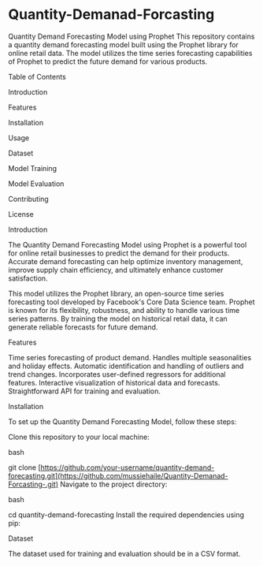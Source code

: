 # Quantity-Demanad-Forcasting

Quantity Demand Forecasting Model using Prophet
This repository contains a quantity demand forecasting model built using the Prophet library for online retail data. The model utilizes the time series forecasting capabilities of Prophet to predict the future demand for various products.



Table of Contents




Introduction




Features

Installation

Usage

Dataset

Model Training

Model Evaluation

Contributing

License



Introduction




The Quantity Demand Forecasting Model using Prophet is a powerful tool for online retail businesses to predict the demand for their products. Accurate demand forecasting can help optimize inventory management, improve supply chain efficiency, and ultimately enhance customer satisfaction.

This model utilizes the Prophet library, an open-source time series forecasting tool developed by Facebook's Core Data Science team. Prophet is known for its flexibility, robustness, and ability to handle various time series patterns. By training the model on historical retail data, it can generate reliable forecasts for future demand.




Features



Time series forecasting of product demand.
Handles multiple seasonalities and holiday effects.
Automatic identification and handling of outliers and trend changes.
Incorporates user-defined regressors for additional features.
Interactive visualization of historical data and forecasts.
Straightforward API for training and evaluation.



Installation



To set up the Quantity Demand Forecasting Model, follow these steps:

Clone this repository to your local machine:


bash

git clone [https://github.com/your-username/quantity-demand-forecasting.git](https://github.com/mussiehaile/Quantity-Demanad-Forcasting-.git)
Navigate to the project directory:

bash 

cd quantity-demand-forecasting
Install the required dependencies using pip:


Dataset


The dataset used for training and evaluation should be in a CSV format.
